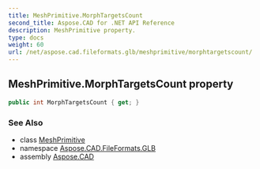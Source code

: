 ```yaml
---
title: MeshPrimitive.MorphTargetsCount
second_title: Aspose.CAD for .NET API Reference
description: MeshPrimitive property. 
type: docs
weight: 60
url: /net/aspose.cad.fileformats.glb/meshprimitive/morphtargetscount/
---
```

## MeshPrimitive.MorphTargetsCount property

```csharp
public int MorphTargetsCount { get; }
```

### See Also

* class [MeshPrimitive](../)
* namespace [Aspose.CAD.FileFormats.GLB](../../meshprimitive/)
* assembly [Aspose.CAD](../../../)


